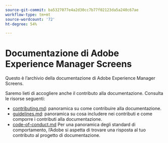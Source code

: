 ```yaml
---
source-git-commit: ba5327077e4a2d30cc7b77f02123da5a240c67ae
workflow-type: tm+mt
source-wordcount: '72'
ht-degree: 54%

---
```

# Documentazione di Adobe Experience Manager Screens

Questo è l’archivio della documentazione di Adobe Experience Manager Screens.

Saremo lieti di accogliere anche il contributo alla documentazione. Consulta le risorse seguenti:

* [contributing.md](contributing.md): panoramica su come contribuire alla documentazione.
* [guidelines.md](guidelines.md): panoramica su cosa includere nei contributi e come comporre i contributi alla documentazione.
* [code-of-conduct.md](code-of-conduct.md) Per una panoramica degli standard di comportamento, l’Adobe si aspetta di trovare una risposta al tuo contributo al progetto di documentazione.

